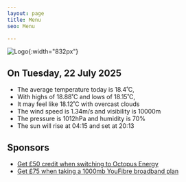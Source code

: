 ```yaml
---
layout: page
title: Menu
seo: Menu

---
```


![Logo](/images/logo.jpg){:width="832px"}

<!-- weather_marker starts -->
## On Tuesday, 22 July 2025

- The average temperature today is 18.4˚C,
- With highs of 18.88˚C and lows of 18.15˚C,
- It may feel like 18.12˚C with overcast clouds
- The wind speed is 1.34m/s and visibility is 10000m
- The pressure is 1012hPa and humidity is 70%
- The sun will rise at 04:15 and set at 20:13

<!-- weather_marker ends -->

## Sponsors

- [Get £50 credit when switching to Octopus Energy](https://bit.ly/3oD1nnS)
- [Get £75 when taking a 1000mb YouFibre broadband plan](https://aklam.io/91zWhU?)
